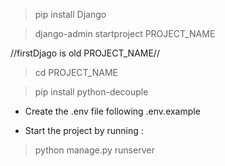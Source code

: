 
>pip install Django

>django-admin startproject PROJECT_NAME 

//firstDjago is old PROJECT_NAME//


>cd PROJECT_NAME


>pip install python-decouple

- Create the .env file following .env.example

- Start the project by running : 
>python manage.py runserver







